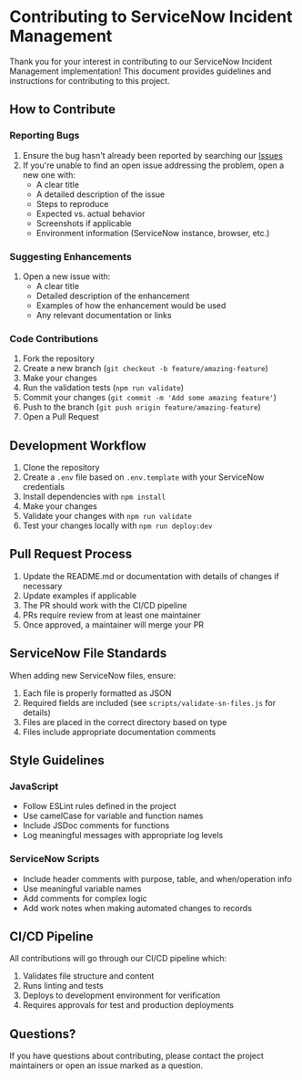 # Contributing to ServiceNow Incident Management

Thank you for your interest in contributing to our ServiceNow Incident Management implementation! This document provides guidelines and instructions for contributing to this project.

<!-- ## Code of Conduct

Please read and follow our [Code of Conduct](CODE_OF_CONDUCT.md) to foster an open and welcoming environment. -->

## How to Contribute

### Reporting Bugs

1. Ensure the bug hasn't already been reported by searching our [Issues](https://github.com/your-org/servicenow-incident-management/issues)
2. If you're unable to find an open issue addressing the problem, open a new one with:
   - A clear title
   - A detailed description of the issue
   - Steps to reproduce
   - Expected vs. actual behavior
   - Screenshots if applicable
   - Environment information (ServiceNow instance, browser, etc.)

### Suggesting Enhancements

1. Open a new issue with:
   - A clear title
   - Detailed description of the enhancement
   - Examples of how the enhancement would be used
   - Any relevant documentation or links

### Code Contributions

1. Fork the repository
2. Create a new branch (`git checkout -b feature/amazing-feature`)
3. Make your changes
4. Run the validation tests (`npm run validate`)
5. Commit your changes (`git commit -m 'Add some amazing feature'`)
6. Push to the branch (`git push origin feature/amazing-feature`)
7. Open a Pull Request

## Development Workflow

1. Clone the repository
2. Create a `.env` file based on `.env.template` with your ServiceNow credentials
3. Install dependencies with `npm install`
4. Make your changes
5. Validate your changes with `npm run validate`
6. Test your changes locally with `npm run deploy:dev`

## Pull Request Process

1. Update the README.md or documentation with details of changes if necessary
2. Update examples if applicable
3. The PR should work with the CI/CD pipeline
4. PRs require review from at least one maintainer
5. Once approved, a maintainer will merge your PR

## ServiceNow File Standards

When adding new ServiceNow files, ensure:

1. Each file is properly formatted as JSON
2. Required fields are included (see `scripts/validate-sn-files.js` for details)
3. Files are placed in the correct directory based on type
4. Files include appropriate documentation comments

## Style Guidelines

### JavaScript

- Follow ESLint rules defined in the project
- Use camelCase for variable and function names
- Include JSDoc comments for functions
- Log meaningful messages with appropriate log levels

### ServiceNow Scripts

- Include header comments with purpose, table, and when/operation info
- Use meaningful variable names
- Add comments for complex logic
- Add work notes when making automated changes to records

## CI/CD Pipeline

All contributions will go through our CI/CD pipeline which:

1. Validates file structure and content
2. Runs linting and tests
3. Deploys to development environment for verification
4. Requires approvals for test and production deployments

## Questions?

If you have questions about contributing, please contact the project maintainers or open an issue marked as a question.
